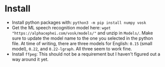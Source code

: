 # Install

- Install python packages with: `python3 -m pip install numpy vosk`
- Get the ML speech recognition model here: `wget "https://alphacephei.com/vosk/models/"` and unzip in `Models/`. Make sure to update the model name to the one you selected in the python file. At time of writing, there are three models for English: `0.15` (small model), `0.22`, and `0.22-lgraph`. All three seem to work fine.
- Install `ffpeg`: This should not be a requirement but I haven't figured out a way around it yet.

